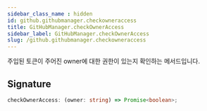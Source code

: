 ```yaml
---
sidebar_class_name : hidden
id: github.githubmanager.checkowneraccess
title: GitHubManager.checkOwnerAccess
sidebar_label: GitHubManager.checkOwnerAccess
slug: /github.githubmanager.checkowneraccess
---
```






주입된 토큰이 주어진 owner에 대한 권한이 있는지 확인하는 메서드입니다.

## Signature

```typescript
checkOwnerAccess: (owner: string) => Promise<boolean>;
```
